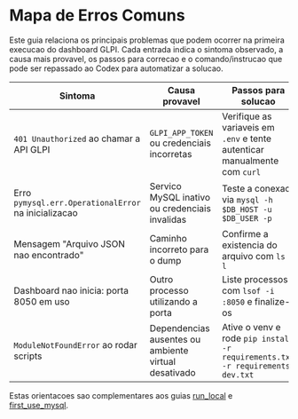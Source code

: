 # Mapa de Erros Comuns

Este guia relaciona os principais problemas que podem ocorrer na primeira execucao do dashboard GLPI. Cada entrada indica o sintoma observado, a causa mais provavel, os passos para correcao e o comando/instrucao que pode ser repassado ao Codex para automatizar a solucao.

| Sintoma | Causa provavel | Passos para solucao | Instrucao para Codex |
| ------- | -------------- | ------------------ | -------------------- |
| `401 Unauthorized` ao chamar a API GLPI | `GLPI_APP_TOKEN` ou credenciais incorretas | Verifique as variaveis em `.env` e tente autenticar manualmente com `curl` | "Atualize .env com tokens validos e execute novamente `python main.py`" |
| Erro `pymysql.err.OperationalError` na inicializacao | Servico MySQL inativo ou credenciais invalidas | Teste a conexao via `mysql -h $DB_HOST -u $DB_USER -p` | "Substitua valores `DB_*` em `.env` e rode `python scripts/init_db.py`" |
| Mensagem "Arquivo JSON nao encontrado" | Caminho incorreto para o dump | Confirme a existencia do arquivo com `ls -l` | "Ajuste o caminho do dump gerado por `scripts/fetch_tickets.py`" |
| Dashboard nao inicia: porta 8050 em uso | Outro processo utilizando a porta | Liste processos com `lsof -i :8050` e finalize-os | "Matar processo na porta 8050 antes de executar o server" |
| `ModuleNotFoundError` ao rodar scripts | Dependencias ausentes ou ambiente virtual desativado | Ative o venv e rode `pip install -r requirements.txt -r requirements-dev.txt` | "Crie ou ative o venv e reinstale dependencias" |

Estas orientacoes sao complementares aos guias [run_local](run_local.md) e [first_use_mysql](first_use_mysql.md).

